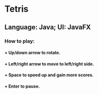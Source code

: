 # Tetris 
## Language: Java; UI: JavaFX  
### How to play: 
#### + Up/down arrow to rotate.  
#### + Left/right arrow to move to left/right side.  
#### + Space to speed up and gain more scores.  
#### + Enter to pause. 
